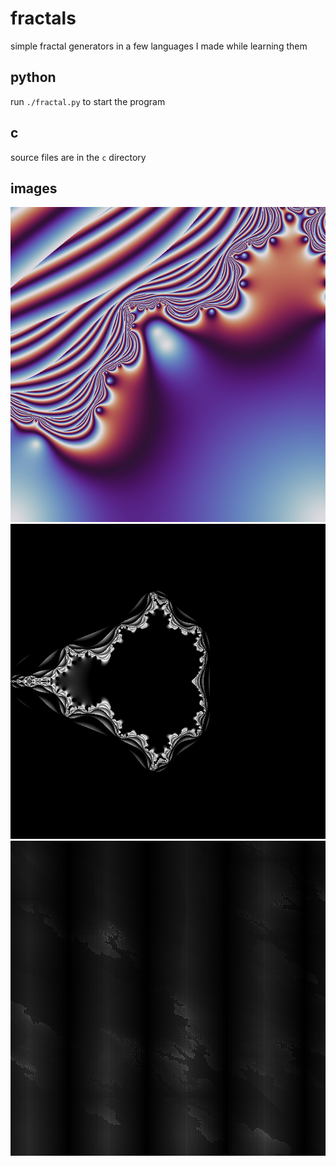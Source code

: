 # fractals

simple fractal generators in a few languages I made while learning them

## python
run `./fractal.py` to start the program

## c
source files are in the `c` directory

## images

![a fractal](images/python1.png)
![a fractal](images/python9.png)
![a fractal](images/c2.png)
